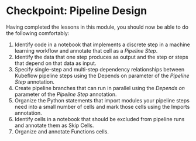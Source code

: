 # Checkpoint: Pipeline Design

Having completed the lessons in this module, you should now be able to do the
following comfortably:

1. Identify code in a notebook that implements a discrete step in a machine
learning workflow and annotate that cell as a *Pipeline Step*.
2. Identify the data that one step produces as output and the step or steps
that depend on that data as input. 
3. Specify single-step and multi-step dependency relationships between
Kubeflow pipeline steps using the Depends on parameter of the *Pipeline Step*
annotation.
4. Create pipeline branches that can run in parallel using the *Depends on*
parameter of the *Pipeline Step* annotation.
5. Organize the Python statements that import modules your pipeline steps need
into a small number of cells and mark those cells using the Imports annotation.
6. Identify cells in a notebook that should be excluded from pipeline runs and
annotate them as Skip Cells.
7. Organize and annotate Functions cells.

